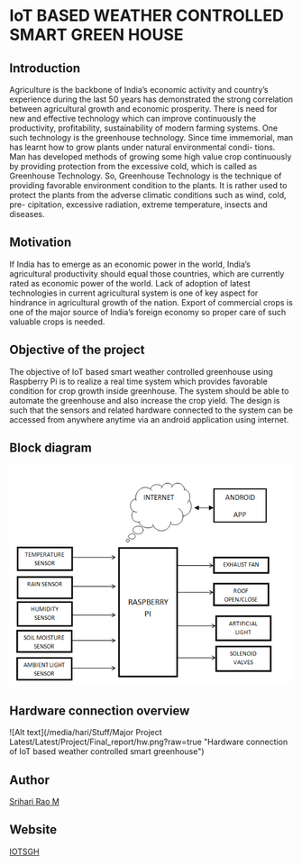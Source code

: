 # IoT BASED WEATHER CONTROLLED SMART GREEN HOUSE

## Introduction

Agriculture is the backbone of India’s economic activity and country’s experience during the
last 50 years has demonstrated the strong correlation between agricultural growth and economic
prosperity. There is need for new and effective technology which can improve continuously the
productivity, profitability, sustainability of modern farming systems. One such technology is
the greenhouse technology.
Since time immemorial, man has learnt how to grow plants under natural environmental condi-
tions. Man has developed methods of growing some high value crop continuously by providing
protection from the excessive cold, which is called as Greenhouse Technology. So, Greenhouse
Technology is the technique of providing favorable environment condition to the plants. It is
rather used to protect the plants from the adverse climatic conditions such as wind, cold, pre-
cipitation, excessive radiation, extreme temperature, insects and diseases.

## Motivation

If India has to emerge as an economic power in the world, India’s agricultural productivity
should equal those countries, which are currently rated as economic power of the world. Lack of
adoption of latest technologies in current agricultural system is one of key aspect for hindrance
in agricultural growth of the nation. Export of commercial crops is one of the major source of
India’s foreign economy so proper care of such valuable crops is needed.

## Objective of the project

The objective of IoT based smart weather controlled greenhouse using Raspberry Pi is to realize
a real time system which provides favorable condition for crop growth inside greenhouse. The
system should be able to automate the greenhouse and also increase the crop yield. The design
is such that the sensors and related hardware connected to the system can be accessed from
anywhere anytime via an android application using internet.

## Block diagram

![Alt text](https://github.com/melagirisriharirao/smartgreenhouse/blob/master/bd.PNG?raw=true "Block diagram of IoT based weather controlled smart greenhouse")

## Hardware connection overview

![Alt text](/media/hari/Stuff/Major Project Latest/Latest/Project/Final_report/hw.png?raw=true "Hardware connection of IoT based weather controlled smart greenhouse")

## Author

[Srihari Rao M](https://www.github.com/melagirisriharirao)

## Website

[IOTSGH](https://iotsgh.herokuapp.com)